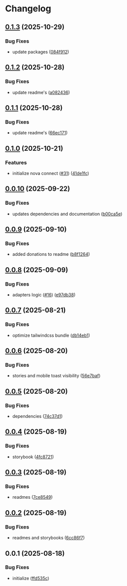 # Changelog

## [0.1.3](https://github.com/TuwaIO/nova-uikit/compare/nova-core-v0.1.2...nova-core-v0.1.3) (2025-10-29)


### Bug Fixes

* update packages ([084f912](https://github.com/TuwaIO/nova-uikit/commit/084f9129112f02ecb4a633a8a6a15cdaa63fa9c4))

## [0.1.2](https://github.com/TuwaIO/nova-uikit/compare/nova-core-v0.1.1...nova-core-v0.1.2) (2025-10-28)


### Bug Fixes

* update readme's ([a082436](https://github.com/TuwaIO/nova-uikit/commit/a082436d1008070d4b196092f877b45b3f65b172))

## [0.1.1](https://github.com/TuwaIO/nova-uikit/compare/nova-core-v0.1.0...nova-core-v0.1.1) (2025-10-28)


### Bug Fixes

* update readme's ([66ec171](https://github.com/TuwaIO/nova-uikit/commit/66ec171b893020c077fa239a342248c3b3809dd9))

## [0.1.0](https://github.com/TuwaIO/nova-uikit/compare/nova-core-v0.0.10...nova-core-v0.1.0) (2025-10-21)


### Features

* initialize nova connect ([#31](https://github.com/TuwaIO/nova-uikit/issues/31)) ([41de1fc](https://github.com/TuwaIO/nova-uikit/commit/41de1fcbccf22e3eadae3f35b9329b8454f418bb))

## [0.0.10](https://github.com/TuwaIO/nova-uikit/compare/nova-core-v0.0.9...nova-core-v0.0.10) (2025-09-22)


### Bug Fixes

* updates dependencies and documentation ([b00ca5e](https://github.com/TuwaIO/nova-uikit/commit/b00ca5e5a3f3ccd576509f0402f7afe555023a5f))

## [0.0.9](https://github.com/TuwaIO/nova-uikit/compare/nova-core-v0.0.8...nova-core-v0.0.9) (2025-09-10)


### Bug Fixes

* added donations to readme ([b8f1264](https://github.com/TuwaIO/nova-uikit/commit/b8f1264a2d0261ccc3bf700cd4c502a98593d68a))

## [0.0.8](https://github.com/TuwaIO/nova-uikit/compare/nova-core-v0.0.7...nova-core-v0.0.8) (2025-09-09)


### Bug Fixes

* adapters logic ([#16](https://github.com/TuwaIO/nova-uikit/issues/16)) ([e97db38](https://github.com/TuwaIO/nova-uikit/commit/e97db385df3d3713bd30ff5f870405f73aa71b4d))

## [0.0.7](https://github.com/TuwaIO/nova-uikit/compare/nova-core-v0.0.6...nova-core-v0.0.7) (2025-08-21)


### Bug Fixes

* optimize tailwindcss bundle ([db14eb1](https://github.com/TuwaIO/nova-uikit/commit/db14eb12298da7927b46ed10019243170aa79e07))

## [0.0.6](https://github.com/TuwaIO/nova-uikit/compare/nova-core-v0.0.5...nova-core-v0.0.6) (2025-08-20)


### Bug Fixes

* stories and mobile toast visibility ([56e7baf](https://github.com/TuwaIO/nova-uikit/commit/56e7baf705da1381cfeccba6cd7bf119c6ff149a))

## [0.0.5](https://github.com/TuwaIO/nova-uikit/compare/nova-core-v0.0.4...nova-core-v0.0.5) (2025-08-20)


### Bug Fixes

* dependencies ([74c37d1](https://github.com/TuwaIO/nova-uikit/commit/74c37d19f399b68162027d3cee646f9826a23436))

## [0.0.4](https://github.com/TuwaIO/nova-uikit/compare/nova-core-v0.0.3...nova-core-v0.0.4) (2025-08-19)


### Bug Fixes

* storybook ([4fc8721](https://github.com/TuwaIO/nova-uikit/commit/4fc8721cba5fb8af70274ba1458131016960719b))

## [0.0.3](https://github.com/TuwaIO/nova-uikit/compare/nova-core-v0.0.2...nova-core-v0.0.3) (2025-08-19)


### Bug Fixes

* readmes ([7ce8549](https://github.com/TuwaIO/nova-uikit/commit/7ce85498a17ec5ecbbe5b6fc863e0d43a0860dd7))

## [0.0.2](https://github.com/TuwaIO/nova-uikit/compare/nova-core-v0.0.1...nova-core-v0.0.2) (2025-08-19)


### Bug Fixes

* readmes and storybooks ([6cc86f7](https://github.com/TuwaIO/nova-uikit/commit/6cc86f7fc807fb1e1cedda4ef5a1fc5efeef60f4))

## 0.0.1 (2025-08-18)


### Bug Fixes

* initialize ([ffd535c](https://github.com/TuwaIO/nova-uikit/commit/ffd535cc8963e0ff89fbb61ddef2e91f36c82ae5))
